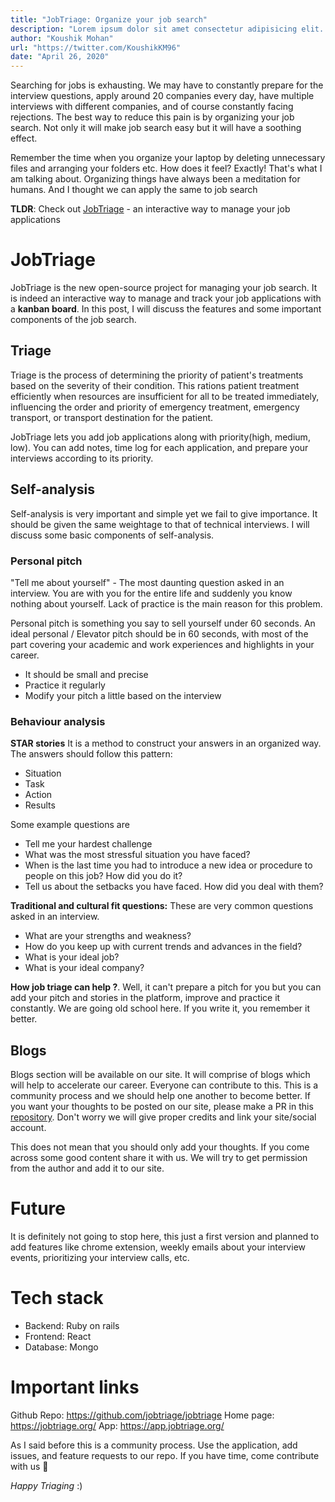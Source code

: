```yaml
---
title: "JobTriage: Organize your job search"
description: "Lorem ipsum dolor sit amet consectetur adipisicing elit. Minus, dignissimos omnis incidunt atque nesciunt, aliquid maxime corporis debitis ex ratione animi optio vitae quis iste facere tenetur inventore cum quidem?"
author: "Koushik Mohan"
url: "https://twitter.com/KoushikKM96"
date: "April 26, 2020"
---
```


Searching for jobs is exhausting. We may have to constantly prepare for the interview questions, apply around 20 companies every day, have multiple interviews with different companies, and of course constantly facing rejections. The best way to reduce this pain is by organizing your job search.  Not only it will make job search easy but it will have a soothing effect. 

Remember the time when you organize your laptop by deleting unnecessary files and arranging your folders etc. How does it feel? Exactly! That's what I am talking about. Organizing things have always been a meditation for humans. And I thought we can apply the same to job search

**TLDR**: Check out [JobTriage](https://github.com/jobtriage/jobtriage) - an interactive way to manage your job applications


# JobTriage
JobTriage is the new open-source project for managing your job search. It is indeed an interactive way to manage and track your job applications with a **kanban board**. In this post, I will discuss the features and some important components of the job search.

## Triage

Triage is the process of determining the priority of patient's treatments based on the severity of their condition. This rations patient treatment efficiently when resources are insufficient for all to be treated immediately, influencing the order and priority of emergency treatment, emergency transport, or transport destination for the patient.

JobTriage lets you add job applications along with priority(high, medium, low). You can add notes, time log for each application, and prepare your interviews according to its priority.

## Self-analysis

 Self-analysis is very important and simple yet we fail to give importance. It should be given the same weightage to that of technical interviews. I will discuss some basic components of self-analysis.

### Personal pitch
"Tell me about yourself" - The most daunting question asked in an interview. You are with you for the entire life and suddenly you know nothing about yourself. Lack of practice is the main reason for this problem.

Personal pitch is something you say to sell yourself under 60 seconds. An ideal personal / Elevator pitch should be in 60 seconds, with most of the part covering your academic and work experiences and highlights in your career.

- It should be small and precise
- Practice it regularly
- Modify your pitch a little based on the interview

### Behaviour analysis

**STAR stories**
It is a method to construct your answers in an organized way. The answers should follow this pattern:

- Situation
- Task
- Action
- Results

Some example questions are
- Tell me your hardest challenge
- What was the most stressful situation you have faced?
- When is the last time you had to introduce a new idea or procedure to people on this job? How did you do it?
- Tell us about the setbacks you have faced. How did you deal with them?

**Traditional and cultural fit questions:** These are very common questions asked in an interview.
- What are your strengths and weakness?
- How do you keep up with current trends and advances in the field?
- What is your ideal job?
- What is your ideal company?

**How job triage can help ?**. Well, it can't prepare a pitch for you but you can add your pitch and stories in the platform, improve and practice it constantly. We are going old school here. If you write it, you remember it better.


## Blogs
Blogs section will be available on our site. It will comprise of blogs which will help to accelerate our career. Everyone can contribute to this. This is a community process and we should help one another to become better. If you want your thoughts to be posted on our site, please make a PR in this [repository](https://github.com/jobtriage/website). Don't worry we will give proper credits and link your site/social account.  

This does not mean that you should only add your thoughts. If you come across some good content share it with us. We will try to get permission from the author and add it to our site.

# Future
It is definitely not going to stop here, this just a first version and planned to add features like chrome extension, weekly emails about your interview events, prioritizing your interview calls, etc.

# Tech stack
- Backend: Ruby on rails
- Frontend: React 
- Database: Mongo

# Important links
Github Repo: https://github.com/jobtriage/jobtriage
Home page: https://jobtriage.org/
App: https://app.jobtriage.org/


As I said before this is a community process. Use the application, add issues, and feature requests to our repo. If you have time, come contribute with us 💜


*Happy Triaging* :)